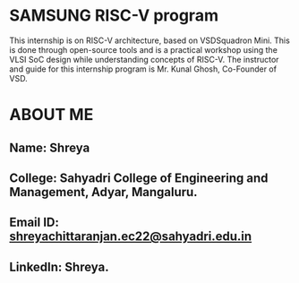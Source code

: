 # SAMSUNG RISC-V program
This internship is on RISC-V architecture, based on VSDSquadron Mini. This is done through open-source tools and is a practical workshop using the VLSI SoC design while understanding concepts of RISC-V. The instructor and guide for this internship program is Mr. Kunal Ghosh, Co-Founder of VSD.

# ABOUT ME
Name: Shreya
-
College: Sahyadri College of Engineering and Management, Adyar, Mangaluru.
-
Email ID: shreyachittaranjan.ec22@sahyadri.edu.in
-
LinkedIn: Shreya.
-

